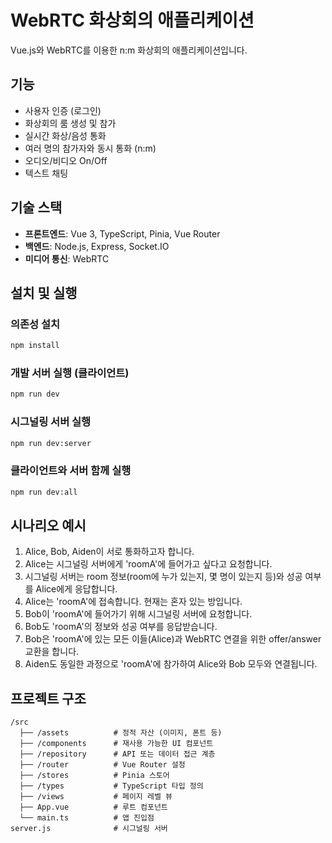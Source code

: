 # WebRTC 화상회의 애플리케이션

Vue.js와 WebRTC를 이용한 n:m 화상회의 애플리케이션입니다.

## 기능

- 사용자 인증 (로그인)
- 화상회의 룸 생성 및 참가
- 실시간 화상/음성 통화
- 여러 명의 참가자와 동시 통화 (n:m)
- 오디오/비디오 On/Off
- 텍스트 채팅

## 기술 스택

- **프론트엔드**: Vue 3, TypeScript, Pinia, Vue Router
- **백엔드**: Node.js, Express, Socket.IO
- **미디어 통신**: WebRTC

## 설치 및 실행

### 의존성 설치

```bash
npm install
```

### 개발 서버 실행 (클라이언트)

```bash
npm run dev
```

### 시그널링 서버 실행

```bash
npm run dev:server
```

### 클라이언트와 서버 함께 실행

```bash
npm run dev:all
```

## 시나리오 예시

1. Alice, Bob, Aiden이 서로 통화하고자 합니다.
2. Alice는 시그널링 서버에게 'roomA'에 들어가고 싶다고 요청합니다.
3. 시그널링 서버는 room 정보(room에 누가 있는지, 몇 명이 있는지 등)와 성공 여부를 Alice에게 응답합니다.
4. Alice는 'roomA'에 접속합니다. 현재는 혼자 있는 방입니다.
5. Bob이 'roomA'에 들어가기 위해 시그널링 서버에 요청합니다.
6. Bob도 'roomA'의 정보와 성공 여부를 응답받습니다.
7. Bob은 'roomA'에 있는 모든 이들(Alice)과 WebRTC 연결을 위한 offer/answer 교환을 합니다.
8. Aiden도 동일한 과정으로 'roomA'에 참가하여 Alice와 Bob 모두와 연결됩니다.

## 프로젝트 구조

```
/src
  ├── /assets          # 정적 자산 (이미지, 폰트 등)
  ├── /components      # 재사용 가능한 UI 컴포넌트
  ├── /repository      # API 또는 데이터 접근 계층
  ├── /router          # Vue Router 설정
  ├── /stores          # Pinia 스토어
  ├── /types           # TypeScript 타입 정의
  ├── /views           # 페이지 레벨 뷰
  ├── App.vue          # 루트 컴포넌트
  └── main.ts          # 앱 진입점
server.js              # 시그널링 서버
```
